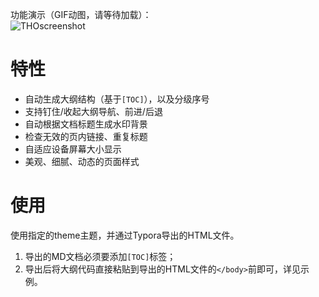 功能演示（GIF动图，请等待加载）：<br>
![THOscreenshot](https://ws3.sinaimg.cn/large/006tNc79gy1flxqbc5ubxg30m80aeb2c.gif)

# 特性
- 自动生成大纲结构（基于`[TOC]`），以及分级序号<br>
- 支持钉住/收起大纲导航、前进/后退<br>
- 自动根据文档标题生成水印背景<br>
- 检查无效的页内链接、重复标题<br>
- 自适应设备屏幕大小显示<br>
- 美观、细腻、动态的页面样式<br>

# 使用
使用指定的theme主题，并通过Typora导出的HTML文件。<br>
1. 导出的MD文档必须要添加`[TOC]`标签；<br>
2. 导出后将大纲代码直接粘贴到导出的HTML文件的`</body>`前即可，详见示例。
